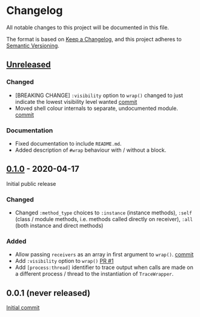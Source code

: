 # Changelog
All notable changes to this project will be documented in this file.

The format is based on [Keep a Changelog](https://keepachangelog.com/en/1.0.0/),
and this project adheres to [Semantic Versioning](https://semver.org/spec/v2.0.0.html).

## [Unreleased]

### Changed
- [BREAKING CHANGE] `:visibility` option to `wrap()` changed to just indicate the lowest visibility level wanted [commit](https://github.com/biinari/trace_wrapper/commit/84024964d846ed522192d4c1f0a8ecbb8f516323)
- Moved shell colour internals to separate, undocumented module. [commit](https://github.com/biinari/trace_wrapper/7d4a9cb04314e252c4bfd184ce815b300d1f7852)

### Documentation
- Fixed documentation to include `README.md`.
- Added description of `#wrap` behaviour with / without a block.

## [0.1.0] - 2020-04-17

Initial public release

### Changed

- Changed `:method_type` choices to `:instance` (instance methods), `:self`
  (class / module methods, i.e. methods called directly on receiver), `:all`
  (both instance and direct methods)

### Added

- Allow passing `receivers` as an array in first argument to `wrap()`. [commit](https://github.com/biinari/trace_wrapper/3d16a0fa823219705a1214114016d8f66e820609)
- Add `:visibility` option to `wrap()` [PR #1](https://github.com/biinari/trace_wrapper/pulls/1)
- Add `[process:thread]` identifier to trace output when calls are made on a
  different process / thread to the instantiation of `TraceWrapper`.

## 0.0.1 (never released)

[Initial commit](https://github.com/biinari/tree/f71416e97ce3b7c1e76d0d6722ea64eb4d2a01ff)

[Unreleased]: https://github.com/biinari/trace_wrapper/compare/v0.1.0...HEAD
[0.1.0]: https://github.com/biinari/trace_wrapper/releases/tag/v0.1.0
